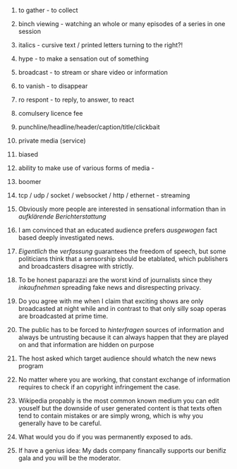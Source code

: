 1. to gather - to collect
2. binch viewing - watching an whole or many episodes of a series in one session
3. italics - cursive text / printed letters turning to the right?!
4. hype - to make a sensation out of something
5. broadcast - to stream or share video or information
6. to vanish - to disappear
7. ro respont - to reply, to answer, to react

1. comulsery licence fee
2. punchline/headline/header/caption/title/clickbait
3. private media (service)
4. biased
5. ability to make use of various forms of media -
6. boomer
7. tcp / udp / socket / websocket / http / ethernet - streaming

1. Obviously more people are interested in sensational information than in *aufklärende Berichterstattung*
2. I am convinced that an educated audience prefers *ausgewogen* fact based deeply investigated news.
3. *Eigentlich* the *verfassung* guarantees the freedom of speech, but some politicians think that a sensorship should be etablated, which publishers and broadcasters disagree with strictly.
4. To be honest paparazzi are the worst kind of journalists since they *inkaufnehmen* spreading fake news and disrespecting privacy.
5. Do you agree with me when I claim that exciting shows are only broadcasted at night while and in contrast to that only silly soap operas are broadcasted at prime time.
6. The public has to be forced to *hinterfragen* sources of information and always be untrusting because it can always happen that they are played on and that information are hidden on purpose
7. The host asked which target audience should whatch the new news program
8. No matter where you are working, that constant exchange of information requires to check if an copyright infringement the case.
9. Wikipedia propably is the most common known medium you can edit youself but the downside of user generated content is that texts often tend to contain mistakes or are simply wrong, which is why you generally have to be careful.
10. What would you do if you was permanently exposed to ads.
11. If have a genius idea: My dads company financally supports our benifiz gala and you will be the moderator.


